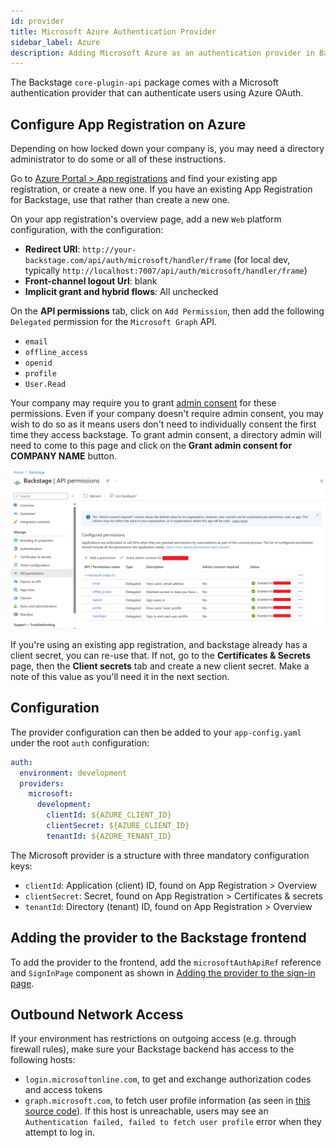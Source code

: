 ```yaml
---
id: provider
title: Microsoft Azure Authentication Provider
sidebar_label: Azure
description: Adding Microsoft Azure as an authentication provider in Backstage
---
```


The Backstage `core-plugin-api` package comes with a Microsoft authentication
provider that can authenticate users using Azure OAuth.

## Configure App Registration on Azure

Depending on how locked down your company is, you may need a directory administrator to do some or all of these instructions.

Go to [Azure Portal > App registrations](https://portal.azure.com/#view/Microsoft_AAD_RegisteredApps/ApplicationsListBlade) and find your existing app registration, or create a new one.
If you have an existing App Registration for Backstage, use that rather than create a new one.

On your app registration's overview page, add a new `Web` platform configuration, with the configuration:

- **Redirect URI**: `http://your-backstage.com/api/auth/microsoft/handler/frame` (for local dev, typically `http://localhost:7007/api/auth/microsoft/handler/frame`)
- **Front-channel logout Url**: blank
- **Implicit grant and hybrid flows**: All unchecked

On the **API permissions** tab, click on `Add Permission`, then add the following `Delegated` permission for the `Microsoft Graph` API.

- `email`
- `offline_access`
- `openid`
- `profile`
- `User.Read`

Your company may require you to grant [admin consent](https://learn.microsoft.com/en-us/azure/active-directory/manage-apps/user-admin-consent-overview) for these permissions.
Even if your company doesn't require admin consent, you may wish to do so as it means users don't need to individually consent the first time they access backstage.
To grant admin consent, a directory admin will need to come to this page and click on the **Grant admin consent for COMPANY NAME** button.

![App Registration Permissions](permissions.png)

If you're using an existing app registration, and backstage already has a client secret, you can re-use that.
If not, go to the **Certificates & Secrets** page, then the **Client secrets** tab and create a new client secret.
Make a note of this value as you'll need it in the next section.

## Configuration

The provider configuration can then be added to your `app-config.yaml` under the
root `auth` configuration:

```yaml
auth:
  environment: development
  providers:
    microsoft:
      development:
        clientId: ${AZURE_CLIENT_ID}
        clientSecret: ${AZURE_CLIENT_ID}
        tenantId: ${AZURE_TENANT_ID}
```

The Microsoft provider is a structure with three mandatory configuration keys:

- `clientId`: Application (client) ID, found on App Registration > Overview
- `clientSecret`: Secret, found on App Registration > Certificates & secrets
- `tenantId`: Directory (tenant) ID, found on App Registration > Overview

## Adding the provider to the Backstage frontend

To add the provider to the frontend, add the `microsoftAuthApiRef` reference and
`SignInPage` component as shown in
[Adding the provider to the sign-in page](../index.md#adding-the-provider-to-the-sign-in-page).

## Outbound Network Access

If your environment has restrictions on outgoing access (e.g. through
firewall rules), make sure your Backstage backend has access to the following
hosts:

- `login.microsoftonline.com`, to get and exchange authorization codes and access
  tokens
- `graph.microsoft.com`, to fetch user profile information (as seen
  in [this source
  code](https://github.com/seanfisher/passport-microsoft/blob/0456aa9bce05579c18e77f51330176eb26373658/lib/strategy.js#L93-L95)).
  If this host is unreachable, users may see an `Authentication failed, failed to fetch user profile` error when they attempt to log in.
